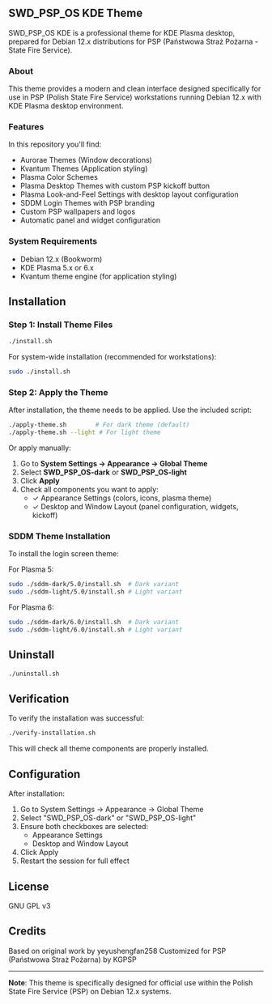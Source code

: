 ## SWD_PSP_OS KDE Theme

SWD_PSP_OS KDE is a professional theme for KDE Plasma desktop, prepared for Debian 12.x distributions for PSP (Państwowa Straż Pożarna - State Fire Service).

### About

This theme provides a modern and clean interface designed specifically for use in PSP (Polish State Fire Service) workstations running Debian 12.x with KDE Plasma desktop environment.

### Features

In this repository you'll find:

- Aurorae Themes (Window decorations)
- Kvantum Themes (Application styling)
- Plasma Color Schemes
- Plasma Desktop Themes with custom PSP kickoff button
- Plasma Look-and-Feel Settings with desktop layout configuration
- SDDM Login Themes with PSP branding
- Custom PSP wallpapers and logos
- Automatic panel and widget configuration

### System Requirements

- Debian 12.x (Bookworm)
- KDE Plasma 5.x or 6.x
- Kvantum theme engine (for application styling)

## Installation

### Step 1: Install Theme Files

```sh
./install.sh
```

For system-wide installation (recommended for workstations):
```sh
sudo ./install.sh
```

### Step 2: Apply the Theme

After installation, the theme needs to be applied. Use the included script:

```sh
./apply-theme.sh        # For dark theme (default)
./apply-theme.sh --light # For light theme
```

Or apply manually:
1. Go to **System Settings → Appearance → Global Theme**
2. Select **SWD_PSP_OS-dark** or **SWD_PSP_OS-light**
3. Click **Apply**
4. Check all components you want to apply:
   - ✓ Appearance Settings (colors, icons, plasma theme)
   - ✓ Desktop and Window Layout (panel configuration, widgets, kickoff)

### SDDM Theme Installation

To install the login screen theme:

For Plasma 5:
```sh
sudo ./sddm-dark/5.0/install.sh  # Dark variant
sudo ./sddm-light/5.0/install.sh # Light variant
```

For Plasma 6:
```sh
sudo ./sddm-dark/6.0/install.sh  # Dark variant
sudo ./sddm-light/6.0/install.sh # Light variant
```

## Uninstall

```sh
./uninstall.sh
```

## Verification

To verify the installation was successful:
```sh
./verify-installation.sh
```

This will check all theme components are properly installed.

## Configuration

After installation:
1. Go to System Settings → Appearance → Global Theme
2. Select "SWD_PSP_OS-dark" or "SWD_PSP_OS-light"
3. Ensure both checkboxes are selected:
   - Appearance Settings
   - Desktop and Window Layout
4. Click Apply
5. Restart the session for full effect

## License

GNU GPL v3

## Credits

Based on original work by yeyushengfan258
Customized for PSP (Państwowa Straż Pożarna) by KGPSP

---

**Note**: This theme is specifically designed for official use within the Polish State Fire Service (PSP) on Debian 12.x systems.